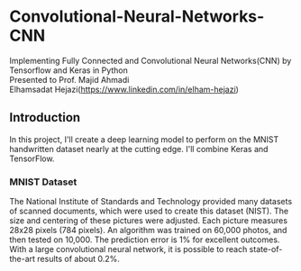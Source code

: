 # Convolutional-Neural-Networks-CNN

Implementing Fully Connected and Convolutional Neural Networks(CNN) by Tensorflow and Keras in Python\
Presented to Prof. Majid Ahmadi\
Elhamsadat Hejazi(https://www.linkedin.com/in/elham-hejazi)

## Introduction 
In this project, I'll create a deep learning model to perform on the MNIST handwritten dataset nearly at the cutting edge. I'll combine Keras and TensorFlow.

### MNIST Dataset
The National Institute of Standards and Technology provided many datasets of scanned documents, which were used to create this dataset (NIST). The size and centering of these pictures were adjusted. Each picture measures 28x28 pixels (784 pixels). An algorithm was trained on 60,000 photos, and then tested on 10,000. The prediction error is 1% for excellent outcomes. With a large convolutional neural network, it is possible to reach state-of-the-art results of about 0.2%.
